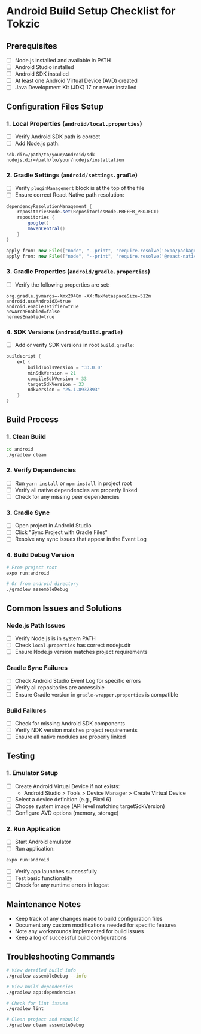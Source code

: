 # Android Build Setup Checklist for Tokzic

## Prerequisites
- [ ] Node.js installed and available in PATH
- [ ] Android Studio installed
- [ ] Android SDK installed
- [ ] At least one Android Virtual Device (AVD) created
- [ ] Java Development Kit (JDK) 17 or newer installed

## Configuration Files Setup

### 1. Local Properties (`android/local.properties`)
- [ ] Verify Android SDK path is correct
- [ ] Add Node.js path:
```properties
sdk.dir=/path/to/your/Android/sdk
nodejs.dir=/path/to/your/nodejs/installation
```

### 2. Gradle Settings (`android/settings.gradle`)
- [ ] Verify `pluginManagement` block is at the top of the file
- [ ] Ensure correct React Native path resolution:
```gradle
dependencyResolutionManagement {
    repositoriesMode.set(RepositoriesMode.PREFER_PROJECT)
    repositories {
        google()
        mavenCentral()
    }
}

apply from: new File(["node", "--print", "require.resolve('expo/package.json')"].execute(null, rootDir).text.trim(), "../scripts/autolinking.gradle")
apply from: new File(["node", "--print", "require.resolve('@react-native/gradle-plugin/package.json')"].execute(null, rootDir).text.trim(), "../build.gradle")
```

### 3. Gradle Properties (`android/gradle.properties`)
- [ ] Verify the following properties are set:
```properties
org.gradle.jvmargs=-Xmx2048m -XX:MaxMetaspaceSize=512m
android.useAndroidX=true
android.enableJetifier=true
newArchEnabled=false
hermesEnabled=true
```

### 4. SDK Versions (`android/build.gradle`)
- [ ] Add or verify SDK versions in root `build.gradle`:
```gradle
buildscript {
    ext {
        buildToolsVersion = "33.0.0"
        minSdkVersion = 21
        compileSdkVersion = 33
        targetSdkVersion = 33
        ndkVersion = "25.1.8937393"
    }
}
```

## Build Process

### 1. Clean Build
```bash
cd android
./gradlew clean
```

### 2. Verify Dependencies
- [ ] Run `yarn install` or `npm install` in project root
- [ ] Verify all native dependencies are properly linked
- [ ] Check for any missing peer dependencies

### 3. Gradle Sync
- [ ] Open project in Android Studio
- [ ] Click "Sync Project with Gradle Files"
- [ ] Resolve any sync issues that appear in the Event Log

### 4. Build Debug Version
```bash
# From project root
expo run:android

# Or from android directory
./gradlew assembleDebug
```

## Common Issues and Solutions

### Node.js Path Issues
- [ ] Verify Node.js is in system PATH
- [ ] Check `local.properties` has correct nodejs.dir
- [ ] Ensure Node.js version matches project requirements

### Gradle Sync Failures
- [ ] Check Android Studio Event Log for specific errors
- [ ] Verify all repositories are accessible
- [ ] Ensure Gradle version in `gradle-wrapper.properties` is compatible

### Build Failures
- [ ] Check for missing Android SDK components
- [ ] Verify NDK version matches project requirements
- [ ] Ensure all native modules are properly linked

## Testing

### 1. Emulator Setup
- [ ] Create Android Virtual Device if not exists:
  - Android Studio > Tools > Device Manager > Create Virtual Device
- [ ] Select a device definition (e.g., Pixel 6)
- [ ] Choose system image (API level matching targetSdkVersion)
- [ ] Configure AVD options (memory, storage)

### 2. Run Application
- [ ] Start Android emulator
- [ ] Run application:
```bash
expo run:android
```
- [ ] Verify app launches successfully
- [ ] Test basic functionality
- [ ] Check for any runtime errors in logcat

## Maintenance Notes

- Keep track of any changes made to build configuration files
- Document any custom modifications needed for specific features
- Note any workarounds implemented for build issues
- Keep a log of successful build configurations

## Troubleshooting Commands

```bash
# View detailed build info
./gradlew assembleDebug --info

# View build dependencies
./gradlew app:dependencies

# Check for lint issues
./gradlew lint

# Clean project and rebuild
./gradlew clean assembleDebug
``` 